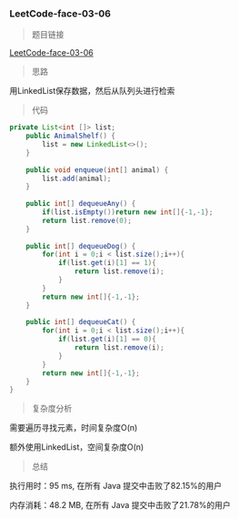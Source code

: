 ### LeetCode-face-03-06

> 题目链接

[LeetCode-face-03-06](https://leetcode-cn.com/problems/animal-shelter-lcci/)

> 思路

用LinkedList保存数据，然后从队列头进行检索

> 代码

```java
private List<int []> list;
    public AnimalShelf() {
        list = new LinkedList<>();
    }
    
    public void enqueue(int[] animal) {
        list.add(animal);
    }
    
    public int[] dequeueAny() {
        if(list.isEmpty())return new int[]{-1,-1};
        return list.remove(0);
    }
    
    public int[] dequeueDog() {
        for(int i = 0;i < list.size();i++){
            if(list.get(i)[1] == 1){
                return list.remove(i);
            }
        }
        return new int[]{-1,-1};
    }
    
    public int[] dequeueCat() {
        for(int i = 0;i < list.size();i++){
            if(list.get(i)[1] == 0){
                return list.remove(i);
            }
        }
        return new int[]{-1,-1};
    }
}
```

> 复杂度分析

需要遍历寻找元素，时间复杂度O(n) 

额外使用LinkedList，空间复杂度O(n)

> 总结

执行用时：95 ms, 在所有 Java 提交中击败了82.15%的用户

内存消耗：48.2 MB, 在所有 Java 提交中击败了21.78%的用户
